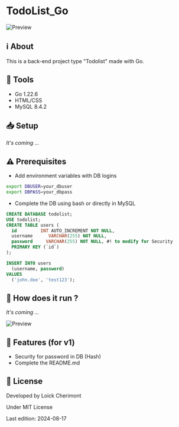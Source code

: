 # TodoList_Go

![Preview](https://placehold.co/500x300 "Preview of AppName")


## :information_source: About  

This is a back-end project type "Todolist" made with Go.


## :wrench: Tools
- Go 1.22.6
- HTML/CSS
- MySQL 8.4.2 

<!-- 
    SETUP
    Explain using command lines, the steps to follow to setup the project
    At the end show, the expected result with a image   

    Ex: 
    1. Download the whole project `Travel` on your system
    2. Open your terminal in `Travel`
    ```
    cd Travel
    ```
    3. In `Travel` directory, run:
    ```
    go run github.com/loickcherimont/Travel/main
    ```
    4. If there is no error. Go on your favorite browser and use this line in your URL address bar
    ```
    http://localhost:8080/travel
    ```
    5. Here you are! Welcome in the main page of the Web application

    ![Main page of the application](assets/images/readme_images/mainpage.png)
-->

## :inbox_tray: Setup

*It's coming ...*

## :warning: Prerequisites
<!-- Bullet list or simple sentence explaining what contributor needs for this project -->
- Add environment variables with DB logins
```bash
export DBUSER=your_dbuser
export DBPASS=your_dbpass
```

- Complete the DB using bash or directly in MySQL
```sql
CREATE DATABASE todolist;
USE todolist;
CREATE TABLE users (
  id         INT AUTO_INCREMENT NOT NULL,
  username      VARCHAR(255) NOT NULL,
  password     VARCHAR(255) NOT NULL, #! to modify for Security
  PRIMARY KEY (`id`)
);

INSERT INTO users
  (username, password)
VALUES
  ('john.doe', 'test123');
```

## :thinking: How does it run ?
*It's coming ...*

![Preview](https://placehold.co/500x300 "Preview of AppName")

<!-- 
    FEATURES
    List of the main new features, fixes to bring on the project

    Ex:
    - Setup Night/Day mode
    - Add animation when music is playing
-->

## :test_tube: Features (for v1)
- Security for password in DB (Hash)
- Complete the README.md

<!-- 
    LICENSE
    Write Developer name with used license
 -->
 
## :key: License

Developed by Loick Cherimont  

Under MIT License  

Last edition: 2024-08-17
